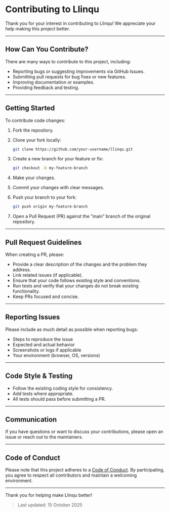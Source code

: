 # Contributing to Llinqu

Thank you for your interest in contributing to Llinqu! We appreciate your help making this project better.

---

## How Can You Contribute?

There are many ways to contribute to this project, including:

- Reporting bugs or suggesting improvements via GitHub Issues.
- Submitting pull requests for bug fixes or new features.
- Improving documentation or examples.
- Providing feedback and testing.

---

## Getting Started

To contribute code changes:

1. Fork the repository.
2. Clone your fork locally:
     
   ```sh
   git clone https://github.com/your-username/llinqu.git
   ```
4. Create a new branch for your feature or fix:
     
   ```sh
   git checkout -b my-feature-branch
   ```
   
5. Make your changes.
6. Commit your changes with clear messages.
7. Push your branch to your fork:
     
   ```sh
   git push origin my-feature-branch
   ```
9. Open a Pull Request (PR) against the ”main” branch of the original repository.

---

## Pull Request Guidelines

When creating a PR, please:

- Provide a clear description of the changes and the problem they address.
- Link related issues (if applicable).
- Ensure that your code follows existing style and conventions.
- Run tests and verify that your changes do not break existing functionality.
- Keep PRs focused and concise.

---

## Reporting Issues

Please include as much detail as possible when reporting bugs:

- Steps to reproduce the issue
- Expected and actual behavior
- Screenshots or logs if applicable
- Your environment (browser, OS, versions)

---

## Code Style & Testing

- Follow the existing coding style for consistency.
- Add tests where appropriate.
- All tests should pass before submitting a PR.

---

## Communication

If you have questions or want to discuss your contributions, please open an issue or reach out to the maintainers.

---

## Code of Conduct

Please note that this project adheres to a [Code of Conduct](CODE_OF_CONDUCT.md). By participating, you agree to respect all contributors and maintain a welcoming environment.

---

Thank you for helping make Llinqu better!

> Last updated: 15 October 2025
